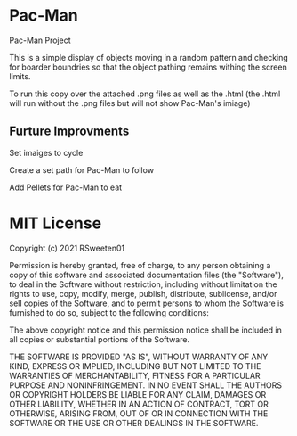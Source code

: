 # Pac-Man
Pac-Man Project

This is a simple display of objects moving in a random pattern and checking for boarder boundries so that the object pathing remains withing the screen limits. 

To run this copy over the attached .png files as well as the .html (the .html will run without the .png files but will not show Pac-Man's imiage)

## Furture Improvments
Set imaiges to cycle

Create a set path for Pac-Man to follow

Add Pellets for Pac-Man to eat



# MIT License

Copyright (c) 2021 RSweeten01

Permission is hereby granted, free of charge, to any person obtaining a copy
of this software and associated documentation files (the "Software"), to deal
in the Software without restriction, including without limitation the rights
to use, copy, modify, merge, publish, distribute, sublicense, and/or sell
copies of the Software, and to permit persons to whom the Software is
furnished to do so, subject to the following conditions:

The above copyright notice and this permission notice shall be included in all
copies or substantial portions of the Software.

THE SOFTWARE IS PROVIDED "AS IS", WITHOUT WARRANTY OF ANY KIND, EXPRESS OR
IMPLIED, INCLUDING BUT NOT LIMITED TO THE WARRANTIES OF MERCHANTABILITY,
FITNESS FOR A PARTICULAR PURPOSE AND NONINFRINGEMENT. IN NO EVENT SHALL THE
AUTHORS OR COPYRIGHT HOLDERS BE LIABLE FOR ANY CLAIM, DAMAGES OR OTHER
LIABILITY, WHETHER IN AN ACTION OF CONTRACT, TORT OR OTHERWISE, ARISING FROM,
OUT OF OR IN CONNECTION WITH THE SOFTWARE OR THE USE OR OTHER DEALINGS IN THE
SOFTWARE.
